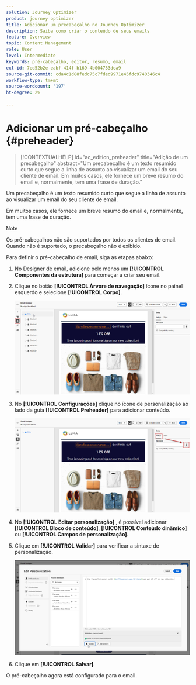 ```yaml
---
solution: Journey Optimizer
product: journey optimizer
title: Adicionar um precabeçalho no Journey Optimizer
description: Saiba como criar o conteúdo de seus emails
feature: Overview
topic: Content Management
role: User
level: Intermediate
keywords: pré-cabeçalho, editor, resumo, email
exl-id: 7ed52b2e-eabf-414f-b169-4b004733dea9
source-git-commit: cda4c1d88fedc75c7fded9971e45fdc9740346c4
workflow-type: tm+mt
source-wordcount: '197'
ht-degree: 2%

---
```


# Adicionar um pré-cabeçalho {#preheader}

>[!CONTEXTUALHELP]
>id="ac_edition_preheader"
>title="Adição de um precabeçalho"
>abstract="Um precabeçalho é um texto resumido curto que segue a linha de assunto ao visualizar um email do seu cliente de email. Em muitos casos, ele fornece um breve resumo do email e, normalmente, tem uma frase de duração."

Um precabeçalho é um texto resumido curto que segue a linha de assunto ao visualizar um email do seu cliente de email.

Em muitos casos, ele fornece um breve resumo do email e, normalmente, tem uma frase de duração.

>[!NOTE]
>
>Os pré-cabeçalhos não são suportados por todos os clientes de email. Quando não é suportado, o precabeçalho não é exibido.

Para definir o pré-cabeçalho de email, siga as etapas abaixo:

1. No Designer de email, adicione pelo menos um **[!UICONTROL Componentes da estrutura]** para começar a criar seu email.

1. Clique no botão **[!UICONTROL Árvore de navegação]** ícone no painel esquerdo e selecione **[!UICONTROL Corpo]**.

   ![](assets/preheader_body.png)

1. No **[!UICONTROL Configurações]** clique no ícone de personalização ao lado da guia **[!UICONTROL Preheader]** para adicionar conteúdo.

   ![](assets/preheader_body_settings.png)

1. No **[!UICONTROL Editar personalização]** , é possível adicionar **[!UICONTROL Bloco de conteúdo]**, **[!UICONTROL Conteúdo dinâmico]** ou **[!UICONTROL Campos de personalização]**.

1. Clique em **[!UICONTROL Validar]** para verificar a sintaxe de personalização.

   ![](assets/preheader_4.png)

1. Clique em **[!UICONTROL Salvar]**.

O pré-cabeçalho agora está configurado para o email.
